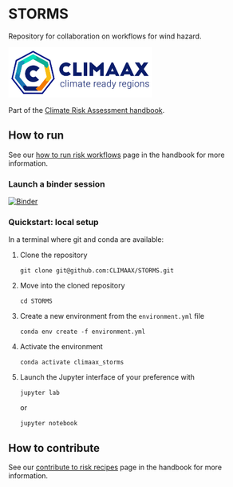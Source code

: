 # STORMS

Repository for collaboration on workflows for wind hazard.

[<img src="https://raw.githubusercontent.com/CLIMAAX/crabook/main/crabook/logo.png" height="100" />](https://climaax.eu)

Part of the [Climate Risk Assessment handbook](https://handbook.climaax.eu/notebooks/workflows/storms.html).


## How to run

See our [how to run risk workflows](https://handbook.climaax.eu/notebooks/workflows_how_to.html) page in the handbook for more information.

### Launch a binder session

[![Binder](https://mybinder.org/badge_logo.svg)](https://mybinder.org/v2/gh/climaax/binder-env/main?urlpath=git-pull%3Frepo%3Dhttps%253A%252F%252Fgithub.com%252FCLIMAAX%252FSTORMS%26urlpath%3Dlab%252Ftree%252FSTORMS%252F%26branch%3Dmain)

### Quickstart: local setup

In a terminal where git and conda are available:

1.  Clone the repository

        git clone git@github.com:CLIMAAX/STORMS.git

2.  Move into the cloned repository

        cd STORMS

3.  Create a new environment from the `environment.yml` file

        conda env create -f environment.yml

4.  Activate the environment

        conda activate climaax_storms

5.  Launch the Jupyter interface of your preference with

        jupyter lab

    or

        jupyter notebook


## How to contribute

See our [contribute to risk recipes](https://handbook.climaax.eu/community/contribute.html) page in the handbook for more information.
